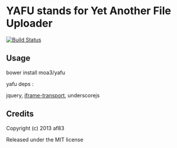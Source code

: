 YAFU stands for Yet Another File Uploader
==============

[![Build Status](https://travis-ci.org/moa3/yafu.png)](https://travis-ci.org/moa3/yafu)

## Usage

  bower install moa3/yafu

yafu deps :

  jquery, [iframe-transport](https://raw.github.com/blueimp/jQuery-File-Upload/master/js/jquery.iframe-transport.js), underscorejs 

## Credits

Copyright (c) 2013 af83

Released under the MIT license
